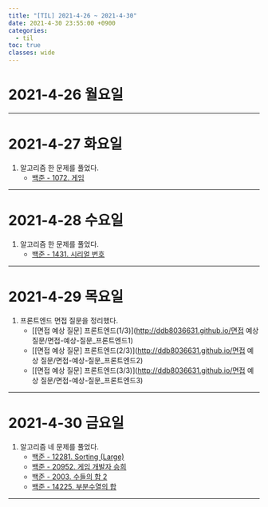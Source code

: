 ```yaml
---
title: "[TIL] 2021-4-26 ~ 2021-4-30"
date: 2021-4-30 23:55:00 +0900
categories:
  - til
toc: true
classes: wide
---
```


# 2021-4-26 월요일

---

# 2021-4-27 화요일

1. 알고리즘 한 문제를 풀었다.
    - [백준 - 1072. 게임](http://ddb8036631.github.io/boj/1072_게임)

---

# 2021-4-28 수요일

1. 알고리즘 한 문제를 풀었다.
    - [백준 - 1431. 시리얼 번호](http://ddb8036631.github.io/boj/1431_시리얼-번호)

---

# 2021-4-29 목요일

1. 프론트엔드 면접 질문을 정리했다.
    - [[면접 예상 질문] 프론트엔드(1/3)](http://ddb8036631.github.io/면접 예상 질문/면접-예상-질문_프론트엔드1)
    - [[면접 예상 질문] 프론트엔드(2/3)](http://ddb8036631.github.io/면접 예상 질문/면접-예상-질문_프론트엔드2)
    - [[면접 예상 질문] 프론트엔드(3/3)](http://ddb8036631.github.io/면접 예상 질문/면접-예상-질문_프론트엔드3)

---

# 2021-4-30 금요일

1. 알고리즘 네 문제를 풀었다.
    - [백준 - 12281. Sorting (Large)](http://ddb8036631.github.io/boj/12281_Sorting-(Large))
    - [백준 - 20952. 게임 개발자 승희](http://ddb8036631.github.io/boj/20952_게임-개발자-승희)
    - [백준 - 2003. 수들의 합 2](http://ddb8036631.github.io/boj/2003_수들의-합-2)
    - [백준 - 14225. 부분수열의 합](http://ddb8036631.github.io/boj/14225_부분수열의-합)

---